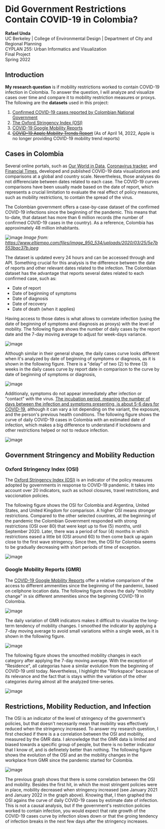 # Did Government Restrictions Contain COVID-19 in Colombia?
**Rafael Unda** \
UC Berkeley | College of Environmental Design | Department of City and Regional Planning \
CYPLAN 255: Urban Informatics and Visualization \
Final Project \
Spring 2022

## Introduction

**My research question** is if mobility restrictions worked to contain COVID-19 infection in Colombia. To answer the question, I will analyze and visualize cases over time and compare it to mobility restriction measures or proxys. The following are the **datasets** used in this project: 
1. [Confirmed COVID-19 cases reported by Colombian National Government](https://www.ins.gov.co/Noticias/Paginas/coronavirus-casos.aspx)
2. [The Oxford Stringency Index (OSI)](https://ourworldindata.org/explorers/coronavirus-data-explorer)
3. [COVID-19 Google Mobility Reports](https://www.google.com/covid19/mobility/)
4. ~~[COVID-19 Apple Mobility Trends Report](https://covid19.apple.com/mobility)~~ (As of April 14, 2022, Apple is no longer providing COVID-19 mobility trend reports)

## Cases in Colombia

Several online portals, such as [Our World in Data](https://ourworldindata.org/coronavirus), [Coronavirus tracker](https://gorkang.shinyapps.io/2020-corona/), and [Financial Times](https://www.ft.com/content/a2901ce8-5eb7-4633-b89c-cbdf5b386938), developed and published COVID-19 data visualizations and comparisons at a global and country scale. Nevertheless, those analyses do not differenciate between dates related to each case. The COVID-19 curves comparisons have been usually made based on the date of report, which represents a crucial limitation to evaluate the real effect of policy measures, such as mobility restrictions, to contain the spread of the virus.

The Colombian government offers a case-by-case dataset of the confirmed COVID-19 infections since the beginning of the pandemic. This means that to-date, that dataset has more than 6 million records (the number of confirmed COVID-19 cases in the country). As a reference, Colombia has approximately 48 million inhabitants.

![image](https://user-images.githubusercontent.com/90360629/164156943-fa086531-b907-4ca6-8b86-58fa92be92fe.png)
*Image from: https://www.eltiempo.com/files/image_950_534/uploads/2020/03/25/5e7b553bac37b.jpeg*

The dataset is updated every 24 hours and can be accessed through and API. Something crucial for this analysis is the difference between the date of reports and other relevant dates related to the infection. The Colombian dataset has the advantage that reports several dates related to each confirmed case, such as: 
- Date of report
- Date of beginning of symptoms
- Date of diagnosis
- Date of recovery
- Date of death (when it applies)

Having access to those dates is what allows to correlate infection (using the date of beginning of symptoms and diagnosis as proxys) with the level of mobility. The following figure shows the number of daily cases by the report date and the 7-day moving average to adjust for week-days variance.

![image](https://user-images.githubusercontent.com/90360629/166570370-5ef68e03-c6f5-405e-b37e-cfbfe165cdb5.png)

Although similar in their general shape, the daily cases curve looks different when it's analyzed by date of beginning of symptoms or diagnosis, as it is shown in the following figure. There is a "delay" of two (2) to three (3) weeks in the daily cases curve by report date in comparison to the curve by date of beginning of symptoms or diagnosis, 

![image](https://user-images.githubusercontent.com/90360629/166570689-5f6358b1-0a0b-4b84-8137-181cd9e9e48a.png)

Additionaly, symptoms do not appear immediately after infection or "contact" with the virus. [The incubation period, meaning the number of days between the infection and symptoms presenting, is about 5-6 days for COVID-19](https://www.webmd.com/lung/coronavirus-incubation-period#1), although it can vary a lot depending on the variant, the exposure, and the person's previous health conditions. The following figure shows the curve of daily COVID-19 cases in Colombia with an estimated date of infection, which makes a big difference to understand if lockdowns and other restrictions helped or not to reduce infection.

![image](https://user-images.githubusercontent.com/90360629/166814429-c76fd641-e17e-4a5a-b9d0-c05f9cd0e87b.png)

## Government Stringency and Mobility Reduction

### Oxford Stringency Index (OSI)
The [Oxford Stringency Index (OSI)](https://www.bsg.ox.ac.uk/research/research-projects/covid-19-government-response-tracker) is an indicator of the policy measures adopted by governments in response to COVID-19 pandemic. It takes into account over 20 indicators, such as school closures, travel restrictions, and vaccionation policies.

The following figure shows the OSI for Colombia and Argentina, United States, and United Kingdom for comparison. A higher OSI means stronger restrictions. Compared to the other selected countries, at the beginning of the pandemic the Colombian Government responded with strong restrictions (OSI over 80) that were kept up to five (5) months, until September 2020. Later, there was a period of four (4) months in which restrictions eased a little bit (OSI around 60) to then come back up again close to the first wave stringency. Since then, the OSI for Colombia seems to be gradually decreasing with short periods of time of exception.

![image](https://user-images.githubusercontent.com/90360629/166807987-21661292-8a4e-45ad-8176-1d49b40f3707.png)

### Google Mobility Reports (GMR)
The [COVID-19 Google Mobility Reports](https://www.google.com/covid19/mobility/) offer a relative comparison of the access to different ammenities since the beginning of the pandemic, based on cellphone location data. The following figure shows the daily "mobility change" in six different ammenities since the beginning COVID-19 in Colombia.

![image](https://user-images.githubusercontent.com/90360629/166808036-347a1365-be2a-4a54-b36f-68f245a5c50b.png)

The daily variation of GMR indicators makes it difficult to visualize the long-term tendency of mobility changes. I smoothed the indicator by applying a 7-day moving average to avoid small variations within a single week, as it is shown in the following figure.

![image](https://user-images.githubusercontent.com/90360629/166808068-c04594c2-876e-470e-8690-aa94eeea761e.png)

The following figure shows the smoothed mobility changes in each category after applying the 7-day moving average. With the exception of "Residence", all categorias have a similar evolution from the beginning of COVID-19 until today. Nevertheless, I highlight the "Workspace" because of its relevance and the fact that is stays within the variation of the other categories during almost all the analyzed time-series. 

![image](https://user-images.githubusercontent.com/90360629/166808101-e01c631d-a9c0-4ec7-bafe-1554561a0774.png)

## Restrictions, Mobility Reduction, and Infection

The OSI is an indicator of the level of stringency of the government's policies, but that doesn't necesarily mean that mobility was effectively reduced when the stringency increased. To answer my research question, I first checked if there is a a correlation between the OSI and mobility, measured by the GMR data. I aknowledge that the GMR data is limited and biased towards a specific group of people, but there is no better indicator that I know of, and is definetely better than nothing. The following figure shows the evolution of the OSI and an the mobility changes in the workplace from GMR since the pandemic started for Colombia.

![image](https://user-images.githubusercontent.com/90360629/166807720-32749a30-b531-4842-b833-3f95e323c55a.png)

The previous graph shows that there is some correlation between the OSI and mobility. Besides the first hit, in which the most stringent policies were in place, mobility decreased when stringency increased (see January 2021 and January 2022 in the graph above). Knowing that, I then graphed the OSI agains the curve of daily COVID-19 cases by estimate date of infection. This is not a causal analysis, but if the government's restriction policies worked to contain infection, you would expect that rate growth of the COVID-19 cases curve by infection slows down or that the groing tendency of infection breaks in the next few days after the stringency increases. 



